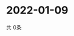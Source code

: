 # 2022-01-09
  共 0条

  <!-- BEGIN -->
  <!-- 最后更新时间Sun Jan 09 2022 09:04:04 GMT+0000 (Coordinated Universal Time) -->
  
  <!-- END -->
  
  